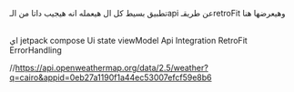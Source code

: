 تطبيق بسيط كل ال هيعمله انه هيجيب داتا من الـapi عن طريقـretroFit وهيعرضها هنا

 <br />
اي
jetpack compose
Ui state
viewModel
Api Integration
RetroFit
ErrorHandling

//https://api.openweathermap.org/data/2.5/weather?q=cairo&appid=0eb27a1190f1a44ec53007efcf59e8b6